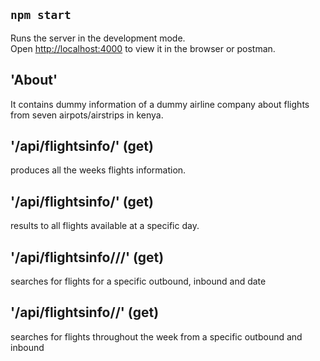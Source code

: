 ## `npm start`

Runs the server in the development mode.\
Open [http://localhost:4000](http://localhost:3000) to view it in the browser or postman.

## 'About'

It contains dummy information of a dummy airline company about flights from seven airpots/airstrips in kenya.

## '/api/flightsinfo/' (get)

produces all the weeks flights information.

## '/api/flightsinfo/<day>' (get)

results to all flights available at a specific day.

## '/api/flightsinfo/<from>/<to>/<date>' (get)

searches for flights for a specific outbound, inbound and date

## '/api/flightsinfo/<from>/<to>' (get)

searches for flights throughout the week from a specific outbound and inbound
